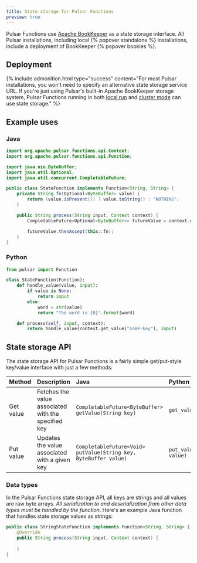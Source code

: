```yaml
---
title: State storage for Pulsar Functions
preview: true
---
```


Pulsar Functions use [Apache BookKeeper](https://bookkeeper.apache.org) as a state storage interface. All Pulsar installations, including local {% popover standalone %} installations, include a deployment of BookKeeper {% popover bookies %}.

## Deployment

{% include admonition.html type="success" content="For most Pulsar installations, you won't need to specify an alternative state storage service URL. If you're just using Pulsar's built-in Apache BookKeeper storage system, Pulsar Functions running in both [local run](../deployment#local-run) and [cluster mode](../deployment#cluster-mode) can use state storage." %}

## Example uses

### Java

```java
import org.apache.pulsar.functions.api.Context;
import org.apache.pulsar.functions.api.Function;

import java.nio.ByteBuffer;
import java.util.Optional;
import java.util.concurrent.CompletableFuture;

public class StateFunction implements Function<String, String> {
    private String fn(Optional<ByteBuffer> value) {
        return (value.isPresent()) ? value.toString() : "NOTHING";
    }

    public String process(String input, Context context) {
        CompletableFuture<Optional<ByteBuffer>> futureValue = context.getValue("some-key");

        futureValue.thenAccept(this::fn);
    }
}
```

### Python

```python
from pulsar import Function

class StateFunction(Function):
    def handle_value(value, input):
        if value is None:
            return input
        else:
            word = str(value)
            return "The word is {0}".format(word)

    def process(self, input, context):
        return handle_value(context.get_value("some-key"), input)
```

## State storage API

The state storage API for Pulsar Functions is a fairly simple get/put-style key/value interface with just a few methods:

Method | Description | Java | Python
:------|:------------|:-----|:------
Get value | Fetches the value associated with the specified key | `CompletableFuture<ByteBuffer> getValue(String key)` | `get_value(key)`
Put value | Updates the value associated with a given key | `CompletableFuture<Void> putValue(String key, ByteBuffer value)` | `put_value(key, value)`

### Data types

In the Pulsar Functions state storage API, all keys are strings and all values are raw byte arrays. *All serialization to and deserialization from other data types must be handled by the function*. Here's an example Java function that handles state storage values as strings:

```java
public class StringStateFunction implements Function<String, String> {
    @Override
    public String process(String input, Context context) {
        
    }
}
```